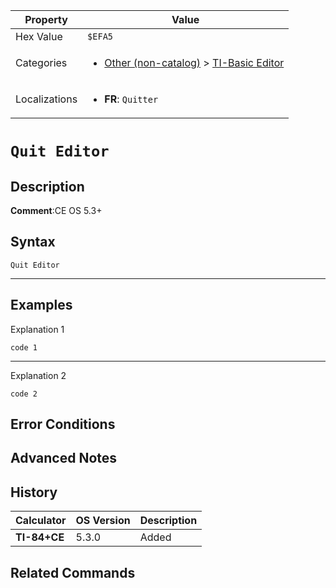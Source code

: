 | Property      | Value |
|---------------|-------|
| Hex Value     | `$EFA5`|
| Categories    | <ul><li>[Other (non-catalog)](<../categories/Other (non-catalog).md>) > [TI-Basic Editor](<../categories/Other (non-catalog).md#TI-Basic Editor>)</li></ul> |
| Localizations | <ul><li><b>FR</b>: `Quitter`</li></ul> |

# `Quit Editor`

## Description


<b>Comment</b>:CE OS 5.3+


## Syntax
`Quit Editor`

<hr>

## Examples

Explanation 1
```ti-basic
code 1
```
---
Explanation 2
```ti-basic
code 2
```

## Error Conditions


## Advanced Notes


## History
| Calculator | OS Version | Description |
|------------|------------|-------------|
| <b>TI-84+CE</b> | 5.3.0 | Added

## Related Commands

    